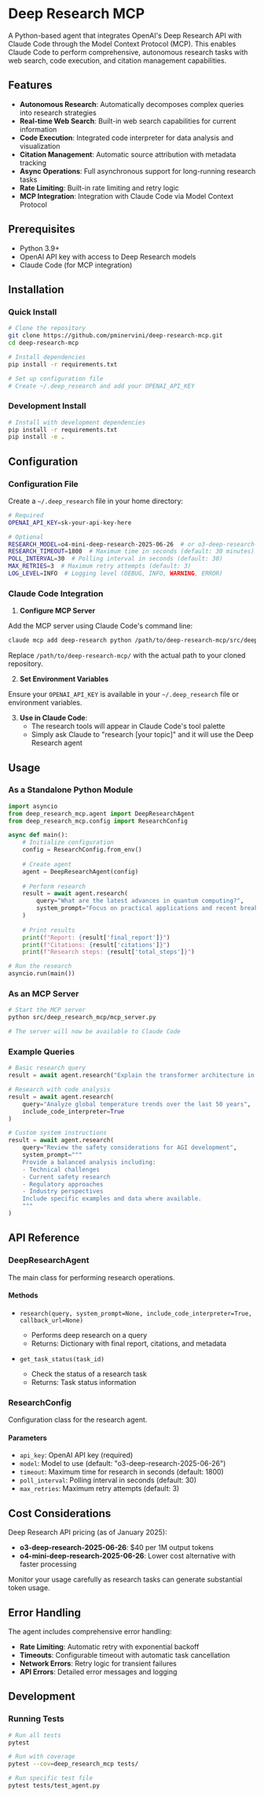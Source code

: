 # Deep Research MCP

A Python-based agent that integrates OpenAI's Deep Research API with Claude Code through the Model Context Protocol (MCP). This enables Claude Code to perform comprehensive, autonomous research tasks with web search, code execution, and citation management capabilities.

## Features

- **Autonomous Research**: Automatically decomposes complex queries into research strategies
- **Real-time Web Search**: Built-in web search capabilities for current information
- **Code Execution**: Integrated code interpreter for data analysis and visualization
- **Citation Management**: Automatic source attribution with metadata tracking
- **Async Operations**: Full asynchronous support for long-running research tasks
- **Rate Limiting**: Built-in rate limiting and retry logic
- **MCP Integration**: Integration with Claude Code via Model Context Protocol

## Prerequisites

- Python 3.9+
- OpenAI API key with access to Deep Research models
- Claude Code (for MCP integration)

## Installation

### Quick Install

```bash
# Clone the repository
git clone https://github.com/pminervini/deep-research-mcp.git
cd deep-research-mcp

# Install dependencies
pip install -r requirements.txt

# Set up configuration file
# Create ~/.deep_research and add your OPENAI_API_KEY
```

### Development Install

```bash
# Install with development dependencies
pip install -r requirements.txt
pip install -e .
```

## Configuration

### Configuration File

Create a `~/.deep_research` file in your home directory:

```bash
# Required
OPENAI_API_KEY=sk-your-api-key-here

# Optional
RESEARCH_MODEL=o4-mini-deep-research-2025-06-26  # or o3-deep-research-2025-06-26
RESEARCH_TIMEOUT=1800  # Maximum time in seconds (default: 30 minutes)
POLL_INTERVAL=30  # Polling interval in seconds (default: 30)
MAX_RETRIES=3  # Maximum retry attempts (default: 3)
LOG_LEVEL=INFO  # Logging level (DEBUG, INFO, WARNING, ERROR)
```

### Claude Code Integration

1. **Configure MCP Server**

Add the MCP server using Claude Code's command line:

```bash
claude mcp add deep-research python /path/to/deep-research-mcp/src/deep_research_mcp/mcp_server.py
```

Replace `/path/to/deep-research-mcp/` with the actual path to your cloned repository.

2. **Set Environment Variables**

Ensure your `OPENAI_API_KEY` is available in your `~/.deep_research` file or environment variables.

3. **Use in Claude Code**:
   - The research tools will appear in Claude Code's tool palette
   - Simply ask Claude to "research [your topic]" and it will use the Deep Research agent

## Usage

### As a Standalone Python Module

```python
import asyncio
from deep_research_mcp.agent import DeepResearchAgent
from deep_research_mcp.config import ResearchConfig

async def main():
    # Initialize configuration
    config = ResearchConfig.from_env()
    
    # Create agent
    agent = DeepResearchAgent(config)
    
    # Perform research
    result = await agent.research(
        query="What are the latest advances in quantum computing?",
        system_prompt="Focus on practical applications and recent breakthroughs"
    )
    
    # Print results
    print(f"Report: {result['final_report']}")
    print(f"Citations: {result['citations']}")
    print(f"Research steps: {result['total_steps']}")

# Run the research
asyncio.run(main())
```

### As an MCP Server

```bash
# Start the MCP server
python src/deep_research_mcp/mcp_server.py

# The server will now be available to Claude Code
```

### Example Queries

```python
# Basic research query
result = await agent.research("Explain the transformer architecture in AI")

# Research with code analysis
result = await agent.research(
    query="Analyze global temperature trends over the last 50 years",
    include_code_interpreter=True
)

# Custom system instructions
result = await agent.research(
    query="Review the safety considerations for AGI development",
    system_prompt="""
    Provide a balanced analysis including:
    - Technical challenges
    - Current safety research
    - Regulatory approaches
    - Industry perspectives
    Include specific examples and data where available.
    """
)
```

## API Reference

### DeepResearchAgent

The main class for performing research operations.

#### Methods

- `research(query, system_prompt=None, include_code_interpreter=True, callback_url=None)`
  - Performs deep research on a query
  - Returns: Dictionary with final report, citations, and metadata

- `get_task_status(task_id)`
  - Check the status of a research task
  - Returns: Task status information

### ResearchConfig

Configuration class for the research agent.

#### Parameters

- `api_key`: OpenAI API key (required)
- `model`: Model to use (default: "o3-deep-research-2025-06-26")
- `timeout`: Maximum time for research in seconds (default: 1800)
- `poll_interval`: Polling interval in seconds (default: 30)
- `max_retries`: Maximum retry attempts (default: 3)

## Cost Considerations

Deep Research API pricing (as of January 2025):
- **o3-deep-research-2025-06-26**: $40 per 1M output tokens
- **o4-mini-deep-research-2025-06-26**: Lower cost alternative with faster processing

Monitor your usage carefully as research tasks can generate substantial token usage.

## Error Handling

The agent includes comprehensive error handling:

- **Rate Limiting**: Automatic retry with exponential backoff
- **Timeouts**: Configurable timeout with automatic task cancellation
- **Network Errors**: Retry logic for transient failures
- **API Errors**: Detailed error messages and logging

## Development

### Running Tests

```bash
# Run all tests
pytest

# Run with coverage
pytest --cov=deep_research_mcp tests/

# Run specific test file
pytest tests/test_agent.py
```
